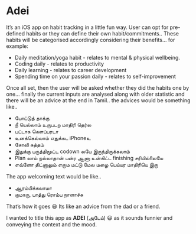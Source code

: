 # Adei

It’s an iOS app on habit tracking in a little fun way. User can opt for pre-defined habits or they can define their own habit/commitments.. These habits will be categorised accordingly considering their benefits… for example: 

- Daily meditation/yoga habit - relates to mental & physical wellbeing. 
- Coding daily - relates to productivity
- Daily learning - relates to career development
- Spending time on your passion daily - relates to self-improvement 

Once all set, then the user will be asked whether they did the habits one by one… finally the current inputs are analysed along with older statistic and there will be an advice at the end in Tamil.. the advices would be something like.. 

- போட்டுத் தாக்கு
- நீ யெல்லாம் உருபடற மாதிரி தெர்ல
- பட்டாசு கெளப்பரடா
- உனக்கெல்லாம் எதுக்கட iPhoneஉ
- சோலி சுத்தம்
- இதுக்கு பருத்திமூட்ட codown லயே இருந்திருக்கலாம்
- Plan லாம் நல்லாதான் பன்ர ஆனா உன்கிட்ட finishing சரியில்லையே
- எவ்ளோ திட்னாலும் எரும மட்டு மேல மழை பெய்யர மாதிரியெ இரு

The app welcoming text would be like.. 

- ஆரம்பிக்கலாமா
- குமாரு, பாத்து ரொம்ப நாளாச்சு

That’s how it goes 😆  Its like an advice from the dad or a friend. 

I wanted to title this app as **ADEI** (அடேய்) 😃 as it sounds funnier and conveying the context and the mood. 
